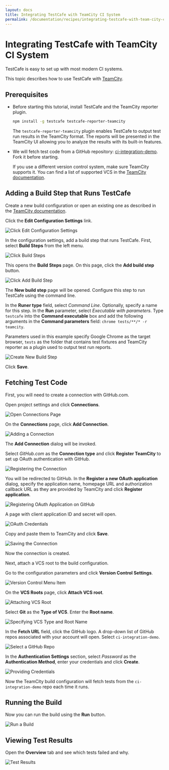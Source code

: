 ```yaml
---
layout: docs
title: Integrating TestCafe with TeamCity CI System
permalink: /documentation/recipes/integrating-testcafe-with-team-city-ci-system.html
---
```

# Integrating TestCafe with TeamCity CI System

TestCafe is easy to set up with most modern CI systems.

This topic describes how to use TestCafe with [TeamCity](http://www.jetbrains.com/teamcity/).

## Prerequisites

* Before starting this tutorial, install TestCafe and the TeamCity reporter plugin.

    ```sh
    npm install -g testcafe testcafe-reporter-teamcity
    ```

    The `testcafe-reporter-teamcity` plugin enables TestCafe to output test run results in the TeamCity format. The reports will be presented in the TeamCity UI allowing you to analyze the results with its built-in features.

* We will fetch test code from a GitHub repository: [ci-integration-demo](https://github.com/VasilyStrelyaev/ci-integration-demo). Fork it before starting.
  
    If you use a different version control system, make sure TeamCity supports it. You can find a list of supported VCS in the [TeamCity documentation](http://confluence.jetbrains.com/display/TCD10/TeamCity+Documentation).

## Adding a Build Step that Runs TestCafe

Create a new build configuration or open an existing one as described in the [TeamCity documentation](https://confluence.jetbrains.com/display/TCD10/Creating+and+Editing+Build+Configurations).

Click the **Edit Configuration Settings** link.

![Click Edit Configuration Settings](../../images/teamcity/edit-configuration.png)

In the configuration settings, add a build step that runs TestCafe. First, select **Build Steps** from the left menu.

![Click Build Steps](../../images/teamcity/configure-build-steps.png)

This opens the **Build Steps** page. On this page, click the **Add build step** button.

![Click Add Build Step](../../images/teamcity/add-build-step.png)

The **New build step** page will be opened. Configure this step to run TestCafe using the command line.

In the **Runer type** field, select *Command Line*. Optionally, specify a name for this step. In the **Run** parameter, select *Executable with parameters*. Type `testcafe` into the **Command executable** box and add the following arguments in the **Command parameters** field: `chrome tests/**/* -r teamcity`.

Parameters used in this example specify Google Chrome as the target browser, `tests` as the folder that contains test fixtures and TeamCity reporter as a plugin used to output test run reports.

![Create New Build Step](../../images/teamcity/create-new-build-step.png)

Click **Save**.

## Fetching Test Code

First, you will need to create a connection with GitHub.com.

Open project settings and click **Connections**.

![Open Connections Page](../../images/teamcity/configure-connections.png)

On the **Connections** page, click **Add Connection**.

![Adding a Connection](../../images/teamcity/add-connection.png)

The **Add Connection** dialog will be invoked.

Select *GitHub.com* as the **Connection type** and click **Register TeamCity** to set up OAuth authentication with GitHub.

![Registering the Connection](../../images/teamcity/add-connection-register.png)

You will be redirected to GitHub. In the **Register a new OAuth application** dialog, specify the application name, homepage URL and authorization callback URL as they are provided by TeamCity and click **Register application**.

![Registering OAuth Application on GitHub](../../images/teamcity/add-connection-register-github.png)

A page with client application ID and secret will open.

![OAuth Credentials](../../images/teamcity/add-connection-register-credentials.png)

Copy and paste them to TeamCity and click **Save**.

![Saving the Connection](../../images/teamcity/add-connection-finish-register.png)

Now the connection is created.

Next, attach a VCS root to the build configuration.

Go to the configuration parameters and click **Version Control Settings**.

![Version Control Menu Item](../../images/teamcity/configuration-vcs.png)

On the **VCS Roots** page, click **Attach VCS root**.

![Attaching VCS Root](../../images/teamcity/attach-vcs-root.png)

Select **Git** as the **Type of VCS**. Enter the **Root name**.

![Specifying VCS Type and Root Name](../../images/teamcity/attach-vcs-root-p2.png)

In the **Fetch URL** field, click the GitHub logo. A drop-down list of GitHub repos associated with your account will open. Select `ci-integration-demo`.

![Select a GitHub Repo](../../images/teamcity/attach-vcs-root-repo.png)

In the **Authentication Settings** section, select *Password* as the **Authentication Method**, enter your credentials and click **Create**.

![Providing Credentials](../../images/teamcity/attach-vcs-root-p3.png)

Now the TeamCity build configuration will fetch tests from the `ci-integration-demo` repo each time it runs.

## Running the Build

Now you can run the build using the **Run** button.

![Run a Build](../../images/teamcity/run-build.png)

## Viewing Test Results

Open the **Overview** tab and see which tests failed and why.

![Test Results](../../images/teamcity/test-results.png)